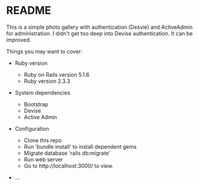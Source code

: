 # README

This is a simple photo gallery with authentication (Desvie) and ActiveAdmin for administration. I didn't get too deep into Devise authentication. It can be improved.

Things you may want to cover:

* Ruby version
  - Ruby on Rails version 5.1.6
  - Ruby version 2.3.3

* System dependencies
  - Bootstrap
  - Devise
  - Active Admin

* Configuration
  - Clone this repo
  - Run 'bundle install' to install dependent gems
  - Migrate database 'rails db:migrate'
  - Run web server
  - Go to http://localhost:3000/ to view.

* ...

